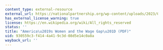 ```yaml
---
content_type: external-resource
external_url: https://nationalpartnership.org/wp-content/uploads/2023/02/americas-women-and-the-wage-gap.pdf
has_external_license_warning: true
license: https://en.wikipedia.org/wiki/All_rights_reserved
status: ''
title: "America\u2019s Women and the Wage Gap\u201D (PDF)"
uid: 930559c3-f414-4a41-9c3d-08d5e14c0a8a
wayback_url: ''
---
```

